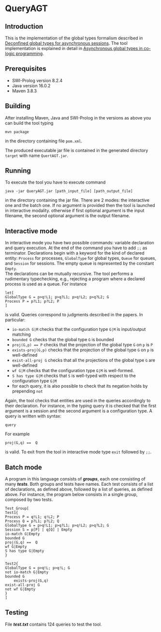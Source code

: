 # QueryAGT

## Introduction
This is the implementation of the global types formalism described in [Deconfined global types for asynchronous sessions](https://link.springer.com/chapter/10.1007/978-3-030-78142-2_3). The tool implementation is explained in detail in [Asynchronous global types in co-logic programming](https://link.springer.com/chapter/10.1007/978-3-030-78142-2_9).

## Prerequisites 
* SWI-Prolog version 8.2.4 
* Java version 16.0.2
* Maven 3.8.3

## Building
After installing Maven, Java and SWI-Prolog in the versions as above you can build the tool typing


    mvn package


in the directory containing file ```pom.xml```. 

The produced executable jar file is contained in the generated directory ```target``` with name ```QuertAGT.jar```.

## Running
To execute the tool you have to execute command


    java -jar QueryAGT.jar [path_input_file] [path_output_file]


in the directory containing the jar file. There are 2 modes: the interactive one and the batch one. If no argument is provided then the tool is launched in interactive modality. 
otherwise if first optional argument is the input filename, the second optional argument is the output filename.

## Interactive mode
In interactive mode you have two possible commands: variable declaration and query execution. At the end of the command you have to add ```;;``` as terminator.
Declarations begin with a keyword for the kind of declared entity: `Process` for processes, `GlobalType` for global types, `Queue` for queues, and `Session` for sessions.
The empty queue is represented by the constant `Empty`.  
The declarations can be mutually recursive. The tool performs a rudimentary typechecking, e.g., rejecting a program where a declared process is used as a queue. 
For instance 



    let[
    GlobalType G = p>q!L1; p>q?L1; p>q!L2; p>q?L2; G
    Process P = p?L1; p?L2; P
    ]


is valid.
Queries correspond to judgments described in the papers. In particular:
* `io-match G|M` checks that the configuration type `G|M` is input/output matching
* `bounded G` checks that the global type `G` is bounded
*  `proj(G,p) == P` checks that the projection of the global type `G` on `p` is `P`
* `exists-proj(G,p)` checks that the projection of the global type `G` on `p` is well-defined
* `exist-all-proj G` checks that all the projections of the global type `G` are well-defined
* `wf G|M` checks that the configuration type `G|M` is well-formed.
* `S has type G|M` checks that `S` is well-typed with respect to the  configuration type `G|M`
*  for each query, it is also possible to check that its negation holds by prepending `not`

Again, the tool checks that entities are used in the queries accordingly to their declaration. For instance, in the typing query it is checked that the first argument is a session and the second argument is a configuration type.
A query is written with syntax:


    query



For example


    proj(G,q) ==  Q


is valid. To exit from the tool in interactive mode type ```exit``` followed by ```;;```.

## Batch mode
A program in this language consists of ***groups***, each one consisting of many ***tests***. Both groups and tests have names. 
Each test consists of a list of declarations, as defined above, followed by a list of queries, as defined above.
For instance, the program below consists in a single group, composed by two tests. 



    Test_Group[
    Test1{
    Process P = q!L1; q!L2; P
    Process Q = p?L1; p?L2; Q
    GlobalType G = p>q!L1; p>q?L1; p>q!L2; p>q?L2; G
    Session S = p[P] | q[Q] | Empty
    io-match G|Empty
    bounded G
    proj(G,q) ==  Q
    wf G|Empty
    S has type G|Empty
    }

    Test2{
    GlobalType G = p>q!L; p>q!L; G
    not io-match G|Empty
    bounded G
        exists-proj(G,q)
    exist-all-proj G
    not wf G|Empty
    }
    ]




## Testing
File ***test.txt*** contains 124 queries to test the tool.

